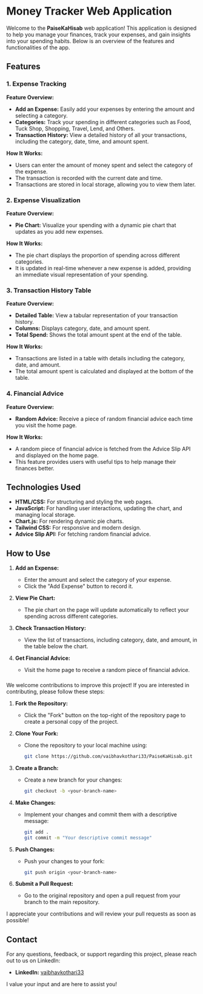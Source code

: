 # Money Tracker Web Application

Welcome to the **PaiseKaHisab** web application! This application is designed to help you manage your finances, track your expenses, and gain insights into your spending habits. Below is an overview of the features and functionalities of the app.

## Features

### 1. Expense Tracking

**Feature Overview:**
- **Add an Expense:** Easily add your expenses by entering the amount and selecting a category.
- **Categories:** Track your spending in different categories such as Food, Tuck Shop, Shopping, Travel, Lend, and Others.
- **Transaction History:** View a detailed history of all your transactions, including the category, date, time, and amount spent.

**How It Works:**
- Users can enter the amount of money spent and select the category of the expense.
- The transaction is recorded with the current date and time.
- Transactions are stored in local storage, allowing you to view them later.

### 2. Expense Visualization

**Feature Overview:**
- **Pie Chart:** Visualize your spending with a dynamic pie chart that updates as you add new expenses.

**How It Works:**
- The pie chart displays the proportion of spending across different categories.
- It is updated in real-time whenever a new expense is added, providing an immediate visual representation of your spending.

### 3. Transaction History Table

**Feature Overview:**
- **Detailed Table:** View a tabular representation of your transaction history.
- **Columns:** Displays category, date, and amount spent.
- **Total Spend:** Shows the total amount spent at the end of the table.

**How It Works:**
- Transactions are listed in a table with details including the category, date, and amount.
- The total amount spent is calculated and displayed at the bottom of the table.

### 4. Financial Advice

**Feature Overview:**
- **Random Advice:** Receive a piece of random financial advice each time you visit the home page.

**How It Works:**
- A random piece of financial advice is fetched from the Advice Slip API and displayed on the home page.
- This feature provides users with useful tips to help manage their finances better.

## Technologies Used

- **HTML/CSS:** For structuring and styling the web pages.
- **JavaScript:** For handling user interactions, updating the chart, and managing local storage.
- **Chart.js:** For rendering dynamic pie charts.
- **Tailwind CSS:** For responsive and modern design.
- **Advice Slip API:** For fetching random financial advice.

## How to Use

1. **Add an Expense:**
   - Enter the amount and select the category of your expense.
   - Click the "Add Expense" button to record it.

2. **View Pie Chart:**
   - The pie chart on the page will update automatically to reflect your spending across different categories.

3. **Check Transaction History:**
   - View the list of transactions, including category, date, and amount, in the table below the chart.

4. **Get Financial Advice:**
   - Visit the home page to receive a random piece of financial advice.
###
We welcome contributions to improve this project! If you are interested in contributing, please follow these steps:

1. **Fork the Repository:**
   - Click the "Fork" button on the top-right of the repository page to create a personal copy of the project.

2. **Clone Your Fork:**
   - Clone the repository to your local machine using:

     ```bash
     git clone https://github.com/vaibhavkothari33/PaiseKaHisab.git
     ```

3. **Create a Branch:**
   - Create a new branch for your changes:

     ```bash
     git checkout -b <your-branch-name>
     ```

4. **Make Changes:**
   - Implement your changes and commit them with a descriptive message:

     ```bash
     git add .
     git commit -m "Your descriptive commit message"
     ```

5. **Push Changes:**
   - Push your changes to your fork:

     ```bash
     git push origin <your-branch-name>
     ```

6. **Submit a Pull Request:**
   - Go to the original repository and open a pull request from your branch to the main repository.

I appreciate your contributions and will review your pull requests as soon as possible!

## Contact

For any questions, feedback, or support regarding this project, please reach out to us on LinkedIn:

- **LinkedIn:** [vaibhavkothari33](https://www.linkedin.com/in/vaibhavkothari33)

I value your input and are here to assist you!
